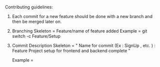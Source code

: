 Contributing guidelines:
1. Each commit for a new feature should be done with a new branch and then be merged later on.

2. Branching
    Skeleton = Feature/name of feature added
    Example = git switch -c Feature/Setup

2. Commit Description
      Skeleton = 
      " Name for commit (Ex : SignUp  , etc. ) : Feature Project setup for frontend and backend complete "

      Example = 